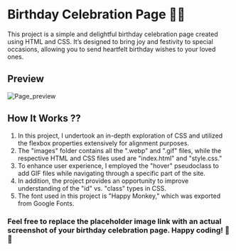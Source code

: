 # Birthday Celebration Page 🎉🎉

This project is a simple and delightful birthday celebration page created using HTML and CSS. It’s designed to bring joy and festivity to special occasions, allowing you to send heartfelt birthday wishes to your loved ones.

## Preview

![Page_preview](https://github.com/Saiyoogeswaran/HTML-CSS-BIRTHDAYGIF/assets/113286663/cb62b80e-c89c-4851-99a3-2f7ebdcd40f4)

## How It Works ??

1. In this project, I undertook an in-depth exploration of CSS and utilized the flexbox properties extensively for alignment purposes.
2. The "images" folder contains all the ".webp" and ".gif" files, while the respective HTML and CSS files used are "index.html" and "style.css." 
3. To enhance user experience, I employed the "hover" pseudoclass to add GIF files while navigating through a specific part of the site.
3. In addition, the project provides an opportunity to improve understanding of the "id" vs. "class" types in CSS.
4. The font used in this project is "Happy Monkey," which was exported from Google Fonts.




### Feel free to replace the placeholder image link with an actual screenshot of your birthday celebration page. Happy coding! 🥳🎁
